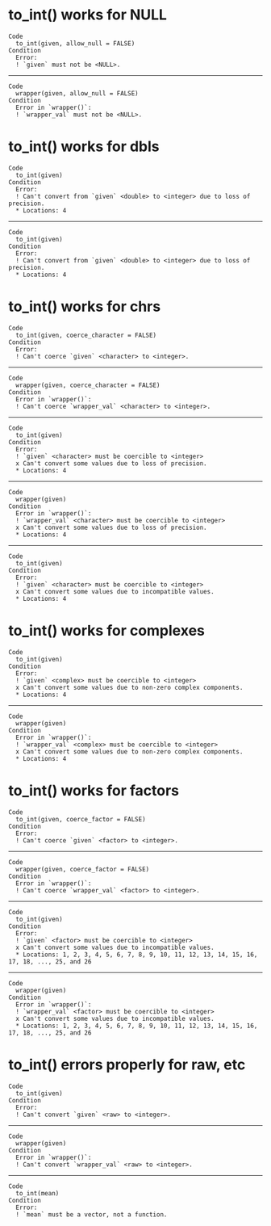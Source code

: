 # to_int() works for NULL

    Code
      to_int(given, allow_null = FALSE)
    Condition
      Error:
      ! `given` must not be <NULL>.

---

    Code
      wrapper(given, allow_null = FALSE)
    Condition
      Error in `wrapper()`:
      ! `wrapper_val` must not be <NULL>.

# to_int() works for dbls

    Code
      to_int(given)
    Condition
      Error:
      ! Can't convert from `given` <double> to <integer> due to loss of precision.
      * Locations: 4

---

    Code
      to_int(given)
    Condition
      Error:
      ! Can't convert from `given` <double> to <integer> due to loss of precision.
      * Locations: 4

# to_int() works for chrs

    Code
      to_int(given, coerce_character = FALSE)
    Condition
      Error:
      ! Can't coerce `given` <character> to <integer>.

---

    Code
      wrapper(given, coerce_character = FALSE)
    Condition
      Error in `wrapper()`:
      ! Can't coerce `wrapper_val` <character> to <integer>.

---

    Code
      to_int(given)
    Condition
      Error:
      ! `given` <character> must be coercible to <integer>
      x Can't convert some values due to loss of precision.
      * Locations: 4

---

    Code
      wrapper(given)
    Condition
      Error in `wrapper()`:
      ! `wrapper_val` <character> must be coercible to <integer>
      x Can't convert some values due to loss of precision.
      * Locations: 4

---

    Code
      to_int(given)
    Condition
      Error:
      ! `given` <character> must be coercible to <integer>
      x Can't convert some values due to incompatible values.
      * Locations: 4

# to_int() works for complexes

    Code
      to_int(given)
    Condition
      Error:
      ! `given` <complex> must be coercible to <integer>
      x Can't convert some values due to non-zero complex components.
      * Locations: 4

---

    Code
      wrapper(given)
    Condition
      Error in `wrapper()`:
      ! `wrapper_val` <complex> must be coercible to <integer>
      x Can't convert some values due to non-zero complex components.
      * Locations: 4

# to_int() works for factors

    Code
      to_int(given, coerce_factor = FALSE)
    Condition
      Error:
      ! Can't coerce `given` <factor> to <integer>.

---

    Code
      wrapper(given, coerce_factor = FALSE)
    Condition
      Error in `wrapper()`:
      ! Can't coerce `wrapper_val` <factor> to <integer>.

---

    Code
      to_int(given)
    Condition
      Error:
      ! `given` <factor> must be coercible to <integer>
      x Can't convert some values due to incompatible values.
      * Locations: 1, 2, 3, 4, 5, 6, 7, 8, 9, 10, 11, 12, 13, 14, 15, 16, 17, 18, ..., 25, and 26

---

    Code
      wrapper(given)
    Condition
      Error in `wrapper()`:
      ! `wrapper_val` <factor> must be coercible to <integer>
      x Can't convert some values due to incompatible values.
      * Locations: 1, 2, 3, 4, 5, 6, 7, 8, 9, 10, 11, 12, 13, 14, 15, 16, 17, 18, ..., 25, and 26

# to_int() errors properly for raw, etc

    Code
      to_int(given)
    Condition
      Error:
      ! Can't convert `given` <raw> to <integer>.

---

    Code
      wrapper(given)
    Condition
      Error in `wrapper()`:
      ! Can't convert `wrapper_val` <raw> to <integer>.

---

    Code
      to_int(mean)
    Condition
      Error:
      ! `mean` must be a vector, not a function.

